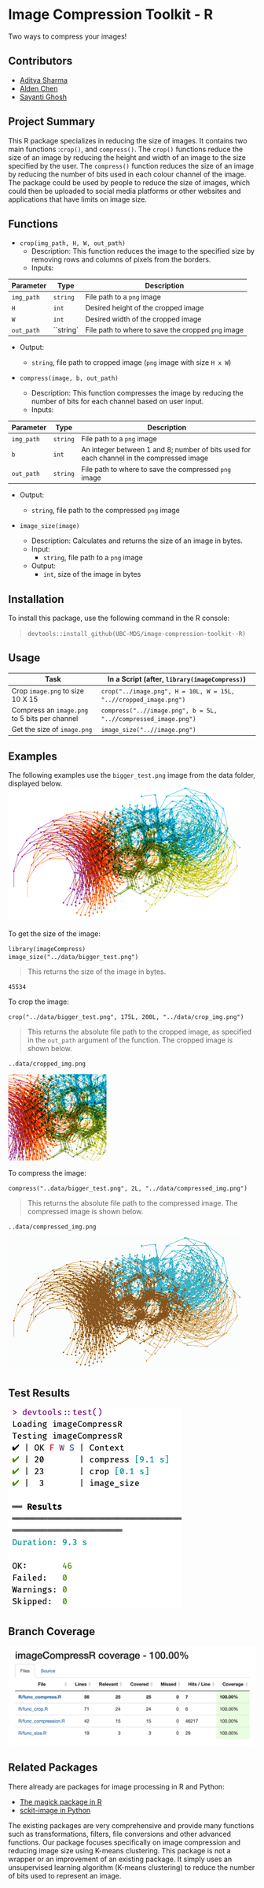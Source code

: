 # Image Compression Toolkit - R
Two ways to compress your images!

## Contributors

- [Aditya Sharma](https://github.com/adityashrm21)
- [Alden Chen](https://github.com/aldenchen)
- [Sayanti Ghosh](https://github.com/Sayanti86)

## Project Summary

This R package specializes in reducing the size of images. It contains two main functions :`crop()`, and `compress()`. The `crop()` functions reduce the size of an image by reducing the height and width of an image to the size specified by the user. The `compress()` function reduces the size of an image by reducing the number of bits used in each colour channel of the image. The package could be used by people to reduce the size of images, which could then be uploaded to social media platforms or other websites and applications that have limits on image size.

## Functions

- `crop(img_path, H, W, out_path)`
  - Description:
    This function reduces the image to the specified size by removing rows and columns of pixels from the borders.
  - Inputs:  

|Parameter |Type |Description |
|----------|-----|------------| 
|`img_path`|`string`| File path to a `png` image|
|`H`|`int`| Desired height of the cropped image |
|`W`|`int`| Desired width of the cropped image|
|`out_path`|``string`| File path to where to save the cropped `png` image |  

  - Output:
    - `string`, file path to cropped image (`png` image with size `H x W`)  

- `compress(image, b, out_path)`
  - Description:
    This function compresses the image by reducing the number of bits for each channel based on user input.
  - Inputs:  

|Parameter |Type |Description |
|----------|-----|------------| 
|`img_path`|`string`| File path to a `png` image|
|`b`|`int`| An integer between 1 and 8; number of bits used for each channel in the compressed image |
|`out_path`|`string`| File path to where to save the compressed `png` image |
  - Output:
    - `string`, file path to the compressed `png` image   


- `image_size(image)`
  - Description:
    Calculates and returns the size of an image in bytes.
  - Input:
    - `string`, file path to a `png` image
  - Output:
    - `int`, size of the image in bytes 

## Installation

To install this package, use the following command in the R console:
> ```devtools::install_github(UBC-MDS/image-compression-toolkit--R)```

## Usage 
|Task    |  In a Script (after, `library(imageCompress)`)   |
|---------|---------------------|
|Crop `image.png` to size 10 X 15  |  `crop("../image.png", H = 10L, W = 15L, "..//cropped_image.png")`| 
|Compress an `image.png` to 5 bits per channel |  `compress("..//image.png", b = 5L, "..//compressed_image.png")` |
|Get the size of `image.png`|  `image_size("..//image.png")`|

## Examples

The following examples use the `bigger_test.png` image from the data folder, displayed below. 
<img src = "https://raw.githubusercontent.com/UBC-MDS/image-compression-toolkit--R/update_tests/data/bigger_test.png" >

To get the size of the image:
```
library(imageCompress)
image_size("../data/bigger_test.png")
```
> This returns the size of the image in bytes.
```
45534
```

To crop the image:  
```
crop("../data/bigger_test.png", 175L, 200L, "../data/crop_img.png")
```

> This returns the absolute file path to the cropped image, as specified in the `out_path` argument of the function. The cropped image is shown below. 
```
..data/cropped_img.png
```
<img src = "https://raw.githubusercontent.com/UBC-MDS/image-compression-toolkit--R/update_tests/data/crop_img.png" >

To compress the image:
```
compress("..data/bigger_test.png", 2L, "../data/compressed_img.png")
```

> This returns the absolute file path to the compressed image. The compressed image is shown below.   
```
..data/compressed_img.png
```
<img src = "https://raw.githubusercontent.com/UBC-MDS/image-compression-toolkit--R/update_tests/data/compressed_img.png" >

## Test Results  
<img src = "https://raw.githubusercontent.com/UBC-MDS/image-compression-toolkit--R/update_tests/data/test_results.png">
 
## Branch Coverage  
<img src = "https://raw.githubusercontent.com/UBC-MDS/image-compression-toolkit--R/update_tests/data/branch_coverage.png" width = "555">


## Related Packages
There already are packages for image processing in R and Python:
  - [The magick package in R](https://cran.r-project.org/web/packages/magick/vignettes/intro.html)
  - [sckit-image in Python](https://scikit-image.org/)

The existing packages are very comprehensive and provide many functions such as transformations, filters, file conversions and other advanced functions. Our package focuses specifically on image compression and reducing image size using K-means clustering. This package is not a wrapper or an improvement of an existing package. It simply uses an unsupervised learning algorithm (K-means clustering) to reduce the number of bits used to represent an image.

